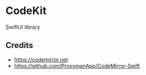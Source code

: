 # CodeKit
SwiftUI library

## Credits

- https://codemirror.net
- https://github.com/ProxymanApp/CodeMirror-Swift 
